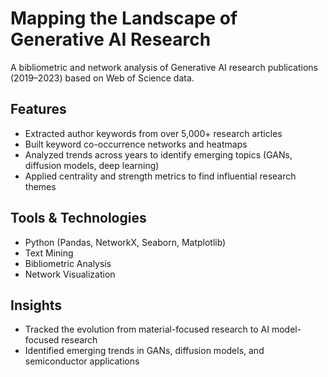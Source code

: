 # Mapping the Landscape of Generative AI Research

A bibliometric and network analysis of Generative AI research publications (2019–2023) based on Web of Science data.

## Features
- Extracted author keywords from over 5,000+ research articles
- Built keyword co-occurrence networks and heatmaps
- Analyzed trends across years to identify emerging topics (GANs, diffusion models, deep learning)
- Applied centrality and strength metrics to find influential research themes

## Tools & Technologies
- Python (Pandas, NetworkX, Seaborn, Matplotlib)
- Text Mining
- Bibliometric Analysis
- Network Visualization

## Insights
- Tracked the evolution from material-focused research to AI model-focused research
- Identified emerging trends in GANs, diffusion models, and semiconductor applications
